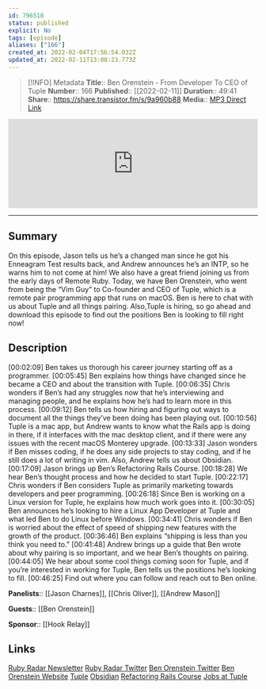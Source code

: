 ```yaml
---
id: 796510
status: published
explicit: No
tags: [episode]
aliases: ["166"]
created_at: 2022-02-04T17:56:54.032Z
updated_at: 2022-02-11T13:08:23.773Z
---
```


> [!INFO] Metadata
> **Title**:: Ben Orenstein - From Developer To CEO of Tuple
> **Number**:: 166
> **Published**:: [[2022-02-11]]
> **Duration**:: 49:41
> **Share**:: <https://share.transistor.fm/s/9a960b88>
> **Media**:: [MP3 Direct Link](https://dts.podtrac.com/redirect.mp3/media.transistor.fm/9a960b88/9187005a.mp3)

<iframe width="100%" height="180" frameborder="no" scrolling="no" seamless src="https://share.transistor.fm/e/9a960b88/dark"></iframe>

---

## Summary

On this episode, Jason tells us he’s a changed man since he got his Enneagram Test results back, and Andrew announces he’s an INTP, so he warns him to not come at him! We also have a great friend joining us from the early days of Remote Ruby. Today, we have Ben Orenstein, who went from being the “Vim Guy” to Co-founder and CEO of Tuple, which is a remote pair programming app that runs on macOS. Ben is here to chat with us about Tuple and all things pairing. Also,Tuple is hiring, so go ahead and download this episode to find out the positions Ben is looking to fill right now!

## Description

[00:02:09] Ben takes us thorough his career journey starting off as a programmer.
[00:05:45] Ben explains how things have changed since he became a CEO and about the transition with Tuple.
[00:06:35] Chris wonders if Ben’s had any struggles now that he’s interviewing and managing people, and he explains how he’s had to learn more in this process.
[00:09:12] Ben tells us how hiring and figuring out ways to document all the things they’ve been doing has been playing out.
[00:10:56] Tuple is a mac app, but Andrew wants to know what the Rails app is doing in there, if it interfaces with the mac desktop client, and if there were any issues with the recent macOS Monterey upgrade.
[00:13:33] Jason wonders if Ben misses coding, if he does any side projects to stay coding, and if he still does a lot of writing in vim. Also, Andrew tells us about Obsidian.
[00:17:09] Jason brings up Ben’s Refactoring Rails Course.
[00:18:28] We hear Ben’s thought process and how he decided to start Tuple.
[00:22:17] Chris wonders if Ben considers Tuple as primarily marketing towards developers and peer programming.
[00:26:18] Since Ben is working on a Linux version for Tuple, he explains how much work goes into it.
[00:30:05] Ben announces he’s looking to hire a Linux App Developer at Tuple and what led Ben to do Linux before Windows.
[00:34:41] Chris wonders if Ben is worried about the effect of speed of shipping new features with the growth of the product.
[00:36:46] Ben explains “shipping is less than you think you need to.”
[00:41:48] Andrew brings up a guide that Ben wrote about why pairing is so important, and we hear Ben’s thoughts on pairing.
[00:44:05] We hear about some cool things coming soon for Tuple, and if you’re interested in working for Tuple, Ben tells us the positions he’s looking to fill.
[00:46:25] Find out where you can follow and reach out to Ben online.

**Panelists**:: [[Jason Charnes]], [[Chris Oliver]], [[Andrew Mason]]

**Guests**:: [[Ben Orenstein]]

**Sponsor**:: [[Hook Relay]]

## Links

[Ruby Radar Newsletter](https://rubyradar.dev/)
[Ruby Radar Twitter](https://twitter.com/therubyradar)
[Ben Orenstein Twitter](https://twitter.com/r00k?ref_src=twsrc%255Egoogle%257Ctwcamp%255Eserp%257Ctwgr%255Eauthor)
[Ben Orenstein Website](https://www.benorenstein.com/)
[Tuple](https://tuple.app/)
[Obsidian](https://obsidian.md/)
[Refactoring Rails Course](https://www.refactoringrails.io/)
[Jobs at Tuple](https://tuple.app/jobs/)
